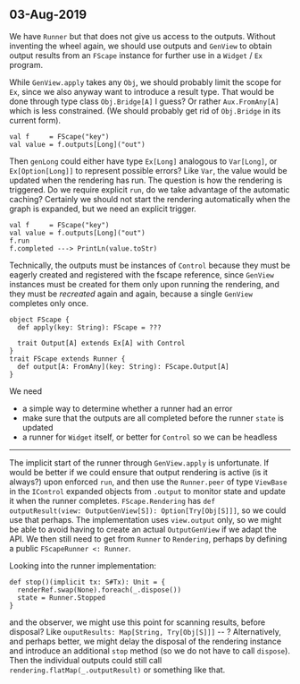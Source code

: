 ## 03-Aug-2019

We have `Runner` but that does not give us access to the outputs. Without inventing the 
wheel again, we should use outputs and `GenView` to obtain output results from an `FScape`
instance for further use in a `Widget` / `Ex` program.

While `GenView.apply` takes any `Obj`, we should probably limit the scope for `Ex`, since
we also anyway want to introduce a result type. That would be done through type class
`Obj.Bridge[A]` I guess? Or rather `Aux.FromAny[A]` which is less constrained. (We should
probably get rid of `Obj.Bridge` in its current form).

```
val f     = FScape("key")
val value = f.outputs[Long]("out")
```

Then `genLong` could either have type `Ex[Long]` analogous to `Var[Long]`, or
`Ex[Option[Long]]` to represent possible errors? Like `Var`, the value would be
updated when the rendering has run. The question is how the rendering is triggered.
Do we require explicit `run`, do we take advantage of the automatic caching?
Certainly we should not start the rendering automatically when the graph is
expanded, but we need an explicit trigger.

```
val f     = FScape("key")
val value = f.outputs[Long]("out")
f.run
f.completed ---> PrintLn(value.toStr)
```

Technically, the outputs must be instances of `Control` because they must
be eagerly created and registered with the fscape reference, since `GenView`
instances must be created for them only upon running the rendering, and
they must be _recreated_ again and again, because a single `GenView` completes
only once.

```
object FScape {
  def apply(key: String): FScape = ???

  trait Output[A] extends Ex[A] with Control
}
trait FScape extends Runner {
  def output[A: FromAny](key: String): FScape.Output[A]
}
```

We need

- a simple way to determine whether a runner had an error
- make sure that the outputs are all completed before the runner `state` is updated
- a runner for `Widget` itself, or better for `Control` so we can be headless

----

The implicit start of the runner through `GenView.apply` is unfortunate. If would be better if we could
ensure that output rendering is active (is it always?) upon enforced `run`, and then use the `Runner.peer` of
type `ViewBase` in the `IControl` expanded objects from `.output` to monitor state and update it when the
runner completes. `FScape.Rendering` has `def outputResult(view: OutputGenView[S]): Option[Try[Obj[S]]]`, so
we could use that perhaps. The implementation uses `view.output` only, so we might be able to avoid having to
create an actual `OutputGenView` if we adapt the API. We then still need to get from `Runner` to `Rendering`,
perhaps by defining a public `FScapeRunner <: Runner`.

Looking into the runner implementation:

```
def stop()(implicit tx: S#Tx): Unit = {
  renderRef.swap(None).foreach(_.dispose())
  state = Runner.Stopped
}
```

and the observer, we might use this point for scanning results, before disposal? Like
`ouputResults: Map[String, Try[Obj[S]]]` -- ? Alternatively, and perhaps better, we might delay the disposal of
the rendering instance and introduce an additional `stop` method (so we do not have to call `dispose`). Then the
individual outputs could still call `rendering.flatMap(_.outputResult)` or something like that.
